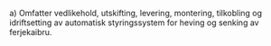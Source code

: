 a) Omfatter vedlikehold, utskifting, levering, montering, tilkobling og idriftsetting av automatisk styringssystem for heving og senking av ferjekaibru.

